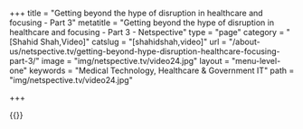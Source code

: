 +++
title = "Getting beyond the hype of disruption in healthcare and focusing - Part 3"
metatitle = "Getting beyond the hype of disruption in healthcare and focusing - Part 3 - Netspective"
type = "page"
category = "[Shahid Shah,Video]"
catslug = "[shahidshah,video]"
url = "/about-us/netspective.tv/getting-beyond-hype-disruption-healthcare-focusing-part-3/"
image = "img/netspective.tv/video24.jpg"
layout = "menu-level-one"
keywords = "Medical Technology, Healthcare & Government IT"
path = "img/netspective.tv/video24.jpg"

+++

{{<youtube dkGCiDH3R_E>}}

